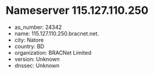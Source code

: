 # Nameserver 115.127.110.250

* as_number: 24342
* name: 115.127.110.250.bracnet.net.
* city: Natore
* country: BD
* organization: BRACNet Limited
* version: Unknown
* dnssec: Unknown
